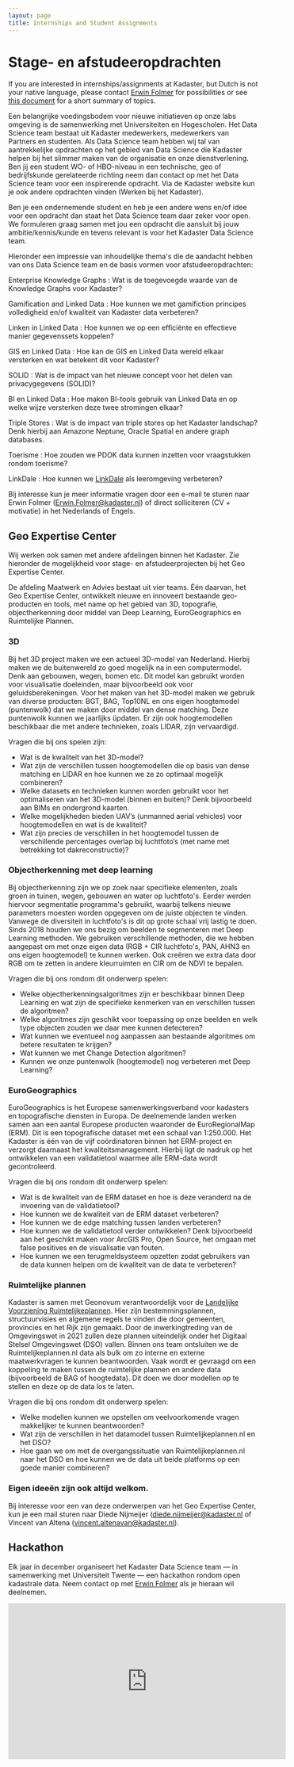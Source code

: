 ```yaml
---
layout: page
title: Internships and Student Assignments
---
```

# Stage- en afstudeeropdrachten

<div class="textbox">
  If you are interested in internships/assignments at Kadaster, but Dutch is not your native language, please contact <a href="mailto:Erwin.Folmer@kadaster.nl">Erwin Folmer</a> for possibilities or see <a href="/assets/pdf/kadaster-thesis-assignments.pdf">this document</a> for a short summary of topics.
</div>

Een belangrijke voedingsbodem voor nieuwe initiatieven op onze labs omgeving is de samenwerking met Universiteiten en Hogescholen.  Het Data Science team bestaat uit Kadaster medewerkers, medewerkers van Partners en studenten.  Als Data Science team hebben wij tal van aantrekkelijke opdrachten op het gebied van Data Science die Kadaster helpen bij het slimmer maken van de organisatie en onze dienstverlening.  Ben jij een student WO- of HBO-niveau in een technische, geo of bedrijfskunde gerelateerde richting neem dan contact op met het Data Science team voor een inspirerende opdracht.  Via de Kadaster website kun je ook andere opdrachten vinden (Werken bij het Kadaster).

Ben je een ondernemende student en heb je een andere wens en/of idee voor een opdracht dan staat het Data Science team daar zeker voor open.  We formuleren graag samen met jou een opdracht die aansluit bij jouw ambitie/kennis/kunde en tevens relevant is voor het Kadaster Data Science team.

Hieronder een impressie van inhoudelijke thema's die de aandacht hebben van ons Data Science team en de basis vormen voor afstudeeropdrachten:

Enterprise Knowledge Graphs
: Wat is de toegevoegde waarde van de Knowledge Graphs voor Kadaster?

Gamification and Linked Data
: Hoe kunnen we met gamifiction principes volledigheid en/of kwaliteit van Kadaster data verbeteren?

Linken in Linked Data
: Hoe kunnen we op een efficiënte en effectieve manier gegevenssets koppelen?

GIS en Linked Data
: Hoe kan de GIS en Linked Data wereld elkaar versterken en wat betekent dit voor Kadaster?

SOLID
: Wat is de impact van het nieuwe concept voor het delen van privacygegevens (SOLID)?

BI en Linked Data
: Hoe maken BI-tools gebruik van Linked Data en op welke wijze versterken deze twee stromingen elkaar?

Triple Stores
: Wat is de impact van triple stores op het Kadaster landschap?  Denk hierbij aan Amazone Neptune, Oracle Spatial en andere graph databases.

Toerisme
: Hoe zouden we PDOK data kunnen inzetten voor vraagstukken rondom toerisme?

LinkDale
: Hoe kunnen we [LinkDale](http://linkdale.org) als leeromgeving verbeteren?

Bij interesse kun je meer informatie vragen door een e-mail te sturen naar Erwin Folmer ([Erwin.Folmer@kadaster.nl](mailto:Erwin.Folmer@kadaster.nl)) of direct solliciteren (CV + motivatie) in het Nederlands of Engels.

## Geo Expertise Center

Wij werken ook samen met andere afdelingen binnen het Kadaster.  Zie hieronder de mogelijkheid voor stage- en afstudeerprojecten bij het Geo Expertise Center.

De afdeling Maatwerk en Advies bestaat uit vier teams.  Één daarvan, het Geo Expertise Center, ontwikkelt nieuwe en innoveert bestaande geo-producten en tools, met name op het gebied van 3D, topografie, objectherkenning door middel van Deep Learning, EuroGeographics en Ruimtelijke Plannen.

### 3D

Bij het 3D project maken we een actueel 3D-model van Nederland.  Hierbij maken we de buitenwereld zo goed mogelijk na in een computermodel.  Denk aan gebouwen, wegen, bomen etc. Dit model kan gebruikt worden voor visualisatie doeleinden, maar bijvoorbeeld ook voor geluidsberekeningen.  Voor het maken van het 3D-model maken we gebruik van diverse producten: BGT, BAG, Top10NL en ons eigen hoogtemodel (puntenwolk) dat we maken door middel van dense matching.  Deze puntenwolk kunnen we jaarlijks üpdaten.  Er zijn ook hoogtemodellen beschikbaar die met andere technieken, zoals LIDAR, zijn vervaardigd.

Vragen die bij ons spelen zijn:
- Wat is de kwaliteit van het 3D-model?
- Wat zijn de verschillen tussen hoogtemodellen die op basis van dense matching en LIDAR en hoe kunnen we ze zo optimaal mogelijk combineren?
- Welke datasets en technieken kunnen worden gebruikt voor het optimaliseren van het 3D-model (binnen en buiten)?
  Denk bijvoorbeeld aan BIMs en ondergrond kaarten.
- Welke mogelijkheden bieden UAV’s (unmanned aerial vehicles) voor hoogtemodellen en wat is de kwaliteit?
- Wat zijn precies de verschillen in het hoogtemodel tussen de verschillende percentages overlap bij luchtfoto’s (met name met betrekking tot dakreconstructie)?

### Objectherkenning met deep learning

Bij objectherkenning zijn we op zoek naar specifieke elementen, zoals groen in tuinen, wegen, gebouwen en water op luchtfoto's.  Eerder werden hiervoor segmentatie programma's gebruikt, waarbij telkens nieuwe parameters moesten worden opgegeven om de juiste objecten te vinden.  Vanwege de diversiteit in luchtfoto's is dit op grote schaal vrij lastig te doen.  Sinds 2018 houden we ons bezig om beelden te segmenteren met Deep Learning methoden.  We gebruiken verschillende methoden, die we hebben aangepast om met onze eigen data (RGB + CIR luchtfoto's, PAN, AHN3 en ons eigen hoogtemodel) te kunnen werken.  Ook creëren we extra data door RGB om te zetten in andere kleurruimten en CIR om de NDVI te bepalen.

Vragen die bij ons rondom dit onderwerp spelen:
- Welke objectherkenningsalgoritmes zijn er beschikbaar binnen Deep Learning en wat zijn de specifieke kenmerken van en verschillen tussen de algoritmen?
- Welke algoritmes zijn geschikt voor toepassing op onze beelden en welk type objecten zouden we daar mee kunnen detecteren?
- Wat kunnen we eventueel nog aanpassen aan bestaande algoritmes om betere resultaten te krijgen?
- Wat kunnen we met Change Detection algoritmen?
- Kunnen we onze puntenwolk (hoogtemodel) nog verbeteren met Deep Learning?

### EuroGeographics

EuroGeographics is het Europese samenwerkingsverband voor kadasters en topografische diensten in Europa.  De deelnemende landen werken samen aan een aantal Europese producten waaronder de EuroRegionalMap (ERM).  Dit is een topografische dataset met een schaal van 1:250.000.  Het Kadaster is één van de vijf coördinatoren binnen het ERM-project en verzorgt daarnaast het kwaliteitsmanagement. Hierbij ligt de nadruk op het ontwikkelen van een validatietool waarmee alle ERM-data wordt gecontroleerd.

Vragen die bij ons rondom dit onderwerp spelen:
- Wat is de kwaliteit van de ERM dataset en hoe is deze veranderd na de invoering van de validatietool?
- Hoe kunnen we de kwaliteit van de ERM dataset verbeteren?
- Hoe kunnen we de edge matching tussen landen verbeteren?
- Hoe kunnen we de validatietool verder ontwikkelen?  Denk bijvoorbeeld aan het geschikt maken voor ArcGIS Pro, Open Source, het omgaan met false positives en de visualisatie van fouten.
- Hoe kunnen we een terugmeldsysteem opzetten zodat gebruikers van de data kunnen helpen om de kwaliteit van de data te verbeteren?

### Ruimtelijke plannen

Kadaster is samen met Geonovum verantwoordelijk voor de [Landelijke Voorziening Ruimtelijkeplannen](https://www.ruimtelijkeplannen.nl).  Hier zijn bestemmingsplannen, structuurvisies en algemene regels te vinden die door gemeenten, provincies en het Rijk zijn gemaakt.  Door de inwerkingtreding van de Omgevingswet in 2021 zullen deze plannen uiteindelijk onder het Digitaal Stelsel Omgevingswet (DSO) vallen.  Binnen ons team ontsluiten we de Ruimtelijkeplannen.nl data als bulk om zo interne en externe maatwerkvragen te kunnen beantwoorden.  Vaak wordt er gevraagd om een koppeling te maken tussen de ruimtelijke plannen en andere data (bijvoorbeeld de BAG of hoogtedata).  Dit doen we door modellen op te stellen en deze op de data los te laten.

Vragen die bij ons rondom dit onderwerp spelen:
- Welke modellen kunnen we opstellen om veelvoorkomende vragen makkelijker te kunnen beantwoorden?
- Wat zijn de verschillen in het datamodel tussen Ruimtelijkeplannen.nl en het DSO?
- Hoe gaan we om met de overgangssituatie van Ruimtelijkeplannen.nl naar het DSO en hoe kunnen we de data uit beide platforms op een goede manier combineren?

### Eigen ideeën zijn ook altijd welkom.

Bij interesse voor een van deze onderwerpen van het Geo Expertise Center, kun je een mail sturen naar Diede Nijmeijer ([diede.nijmeijer@kadaster.nl](mailto:diede.nijmeijer@kadaster.nl) of Vincent van Altena ([vincent.altenavan@kadaster.nl](mailto:vincent.altenavan@kadaster.nl)).

## Hackathon

Elk jaar in december organiseert het Kadaster Data Science team ― in
samenwerking met Universiteit Twente ― een hackathon rondom open
kadastrale data. Neem contact op met <a
href="mailto:Erwin.Folmer@kadaster.nl">Erwin Folmer</a> als je hieraan
wil deelnemen.

<iframe width="560" height="315" src="https://www.youtube.com/embed/yak9OTOrxNU" frameborder="0" allow="autoplay; encrypted-media" allowfullscreen>
</iframe>
